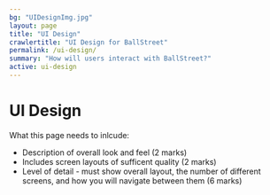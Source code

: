 ```yaml
---
bg: "UIDesignImg.jpg"
layout: page
title: "UI Design"
crawlertitle: "UI Design for BallStreet"
permalink: /ui-design/
summary: "How will users interact with BallStreet?"
active: ui-design
---
```


# UI Design
What this page needs to inlcude: 

<ul> 
<li> Description of overall look and feel (2 marks) </li>
<li> Includes screen layouts of sufficent quality (2 marks) </li> 
<li> Level of detail - must show overall layout, the number of different screens, and how you will navigate between them (6 marks) </li> 
</ul> 
